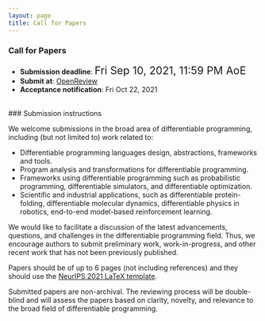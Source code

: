 ```yaml
---
layout: page
title: Call for Papers
---
```


### Call for Papers

* **Submission deadline**: <span style="font-style:bold; font-size:16pt;">Fri Sep 10, 2021, 11:59 PM AoE</span>
* **Submit at**: [OpenReview](https://openreview.net/group?id=NeurIPS.cc/2021/Workshop/DiffProgramming)
* **Acceptance notification**: Fri Oct 22, 2021

<br>
### Submission instructions

We welcome submissions in the broad area of differentiable programming, including (but not limited to) work related to: 
* Differentiable programming languages design, abstractions, frameworks and tools.
* Program analysis and transformations for differentiable programming.
* Frameworks using differentiable programming such as probabilistic programming, differentiable simulators, and differentiable optimization.
* Scientific and industrial applications, such as differentiable protein-folding, differentiable molecular dynamics, differentiable physics in robotics, end-to-end model-based reinforcement learning.

We would like to facilitate a discussion of the latest advancements, questions, and challenges in the differentiable programming field. Thus, we encourage authors to submit preliminary work, work-in-progress, and other recent work that has not been previously published. 

Papers should be of up to 6 pages (not including references) and they should use the [NeurIPS 2021 LaTeX template](https://neurips.cc/Conferences/2021/PaperInformation/StyleFiles). 

Submitted papers are non-archival. The reviewing process will be double-blind and will assess the papers based on clarity, novelty, and relevance to the broad field of differentiable programming. 
